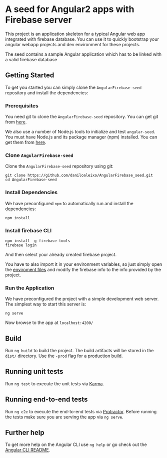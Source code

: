 # A seed for Angular2 apps with Firebase server

This project is an application skeleton for a typical Angular web app integrated with firebase database. You can use it
to quickly bootstrap your angular webapp projects and dev environment for these projects.

The seed contains a sample Angular application which has to be linked with a valid firebase database

## Getting Started

To get you started you can simply clone the `AngularFirebase-seed` repository and install the dependencies:

### Prerequisites

You need git to clone the `AngularFirebase-seed` repository. You can get git from [here](https://git-scm.com/book/en/v2/Getting-Started-Installing-Git).

We also use a number of Node.js tools to initialize and test `angular-seed`. You must have Node.js
and its package manager (npm) installed. You can get them from [here](https://docs.npmjs.com/getting-started/installing-node).

### Clone `AngularFirebase-seed`

Clone the `AngularFirebase-seed` repository using git:

```
git clone https://github.com/daniloaleixo/AngularFirebase_seed.git
cd AngularFirebase-seed
```

### Install Dependencies

We have preconfigured `npm` to automatically run and install the dependencies:

```
npm install
```

### Install firebase CLI

```
npm install -g firebase-tools
firebase login
```
And then select your already created firebase project.

You have to also import it in your environment variables, so just simply open the [enviroment files](https://github.com/daniloaleixo/AngularFirebase_seed/tree/master/src/environments) and modify the firebase info to the info provided by the project.


### Run the Application

We have preconfigured the project with a simple development web server. The simplest way to start
this server is:

```
ng serve
```

Now browse to the app at `localhost:4200/`


## Build

Run `ng build` to build the project. The build artifacts will be stored in the `dist/` directory. Use the `-prod` flag for a production build.

## Running unit tests

Run `ng test` to execute the unit tests via [Karma](https://karma-runner.github.io).

## Running end-to-end tests

Run `ng e2e` to execute the end-to-end tests via [Protractor](http://www.protractortest.org/).
Before running the tests make sure you are serving the app via `ng serve`.

## Further help

To get more help on the Angular CLI use `ng help` or go check out the [Angular CLI README](https://github.com/angular/angular-cli/blob/master/README.md).

